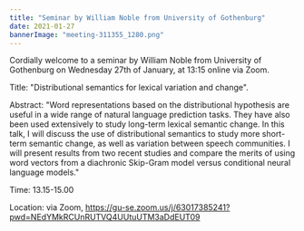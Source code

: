 ```yaml
---
title: "Seminar by William Noble from University of Gothenburg"
date: 2021-01-27
bannerImage: "meeting-311355_1280.png"
---
```

Cordially welcome to a seminar by William Noble from University of Gothenburg on Wednesday 27th of January, at 13:15 online via Zoom. 

Title: "Distributional semantics for lexical variation and change".

Abstract: "Word representations based on the distributional hypothesis are useful in a wide range of natural language prediction tasks. They have also been used extensively to study long-term lexical semantic change. In this talk, I will discuss the use of distributional semantics to study more short-term semantic change, as well as variation between speech communities. I will present results from two recent studies and compare the merits of using word vectors from a diachronic Skip-Gram model versus conditional neural language models."

Time: 13.15-15.00

Location: via Zoom, https://gu-se.zoom.us/j/63017385241?pwd=NEdYMkRCUnRUTVQ4UUtuUTM3aDdEUT09
